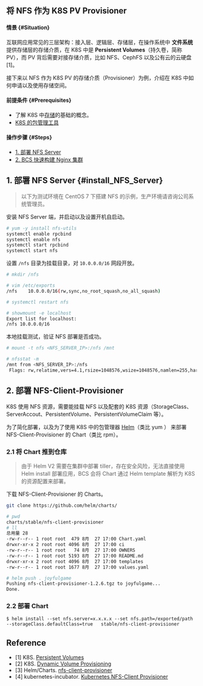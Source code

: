 ## 将 NFS 作为 K8S PV Provisioner

#### 情景 {#Situation}
互联网应用常见的三层架构：接入层、逻辑层、存储层，在操作系统中 **文件系统** 提供存储层的存储介质，在 K8S 中是 **Persistent Volumes**（持久卷，简称 PV），而 PV 背后需要对接存储介质，比如 NFS、CephFS 以及公有云的云硬盘[1]。

接下来以 NFS 作为 K8S PV 的存储介质（Provisioner）为例，介绍在 K8S 中如何申请以及使用存储空间。


#### 前提条件 {#Prerequisites}
- 了解 K8S 中[存储](kubernetes.md)的基础的概念。
- [K8S 的包管理工具](helm/ServiceAccess.md)


#### 操作步骤 {#Steps}

- [1. 部署 NFS Server](#install_NFS_Server)
- [2. BCS 快速构建 Nginx 集群](#BCS_op)


## 1. 部署 NFS Server {#install_NFS_Server}

> 以下为测试环境在 CentOS 7 下搭建 NFS 的示例，生产环境请咨询公司系统管理员。

安装 NFS Server 端，并启动以及设置开机自启动。

```bash
# yum -y install nfs-utils
systemctl enable rpcbind
systemctl enable nfs
systemctl start rpcbind
systemctl start nfs
```

设置 `/nfs` 目录为挂载目录，对 `10.0.0.0/16` 网段开放。

```bash
# mkdir /nfs

# vim /etc/exports
/nfs    10.0.0.0/16(rw,sync,no_root_squash,no_all_squash)

# systemctl restart nfs

# showmount -e localhost
Export list for localhost:
/nfs 10.0.0.0/16
```

本地挂载测试，验证 NFS 部署是否成功。

```bash
# mount -t nfs <NFS_SERVER_IP>:/nfs /mnt

# nfsstat -m  
/mnt from <NFS_SERVER_IP>:/nfs
 Flags: rw,relatime,vers=4.1,rsize=1048576,wsize=1048576,namlen=255,hard,proto=tcp,timeo=600,retrans=2,sec=sys,clientaddr=<NFS_SERVER_IP>,local_lock=none,addr=<NFS_SERVER_IP>
```

## 2. 部署 NFS-Client-Provisioner

K8S 使用 NFS 资源，需要能挂载 NFS 以及配套的 K8S 资源（StorageClass、ServerAccout、PersistentVolume、PersistentVolumeClaim 等）。

为了简化部署，以及为了使用 K8S 中的包管理器 [Helm](helm/ServiceAccess.md)（类比 yum ） 来部署 NFS-Client-Provisioner 的 Chart（类比 rpm）。

### 2.1 将 Chart 推到仓库

> 由于 Helm V2 需要在集群中部署 tiller，存在安全风险，无法直接使用 Helm install 部署应用，BCS 会将 Chart 通过  Helm template 解析为 K8S 的资源配置来部署。

下载 NFS-Client-Provisioner 的 Charts。

```bash
git clone https://github.com/helm/charts/
```

```bash
# pwd
charts/stable/nfs-client-provisioner
# ll
总用量 28
-rw-r--r-- 1 root root  479 8月  27 17:00 Chart.yaml
drwxr-xr-x 2 root root 4096 8月  27 17:00 ci
-rw-r--r-- 1 root root   74 8月  27 17:00 OWNERS
-rw-r--r-- 1 root root 5193 8月  27 17:00 README.md
drwxr-xr-x 2 root root 4096 8月  27 17:00 templates
-rw-r--r-- 1 root root 1677 8月  27 17:00 values.yaml

# helm push . joyfulgame
Pushing nfs-client-provisioner-1.2.6.tgz to joyfulgame...
Done.
```

### 2.2 部署 Chart

```plain
$ helm install --set nfs.server=x.x.x.x --set nfs.path=/exported/path --storageClass.defaultClass=true	 stable/nfs-client-provisioner
```



## Reference
- [1] K8S. [Persistent Volumes](https://kubernetes.io/docs/concepts/storage/persistent-volumes/)
- [2] K8S. [Dynamic Volume Provisioning](https://kubernetes.io/docs/concepts/storage/dynamic-provisioning/)
- [3] Helm/Charts. [nfs-client-provisioner](https://github.com/helm/charts/tree/master/stable/nfs-client-provisioner)
- [4] kubernetes-incubator. [Kubernetes NFS-Client Provisioner](https://github.com/kubernetes-incubator/external-storage/tree/master/nfs-client)